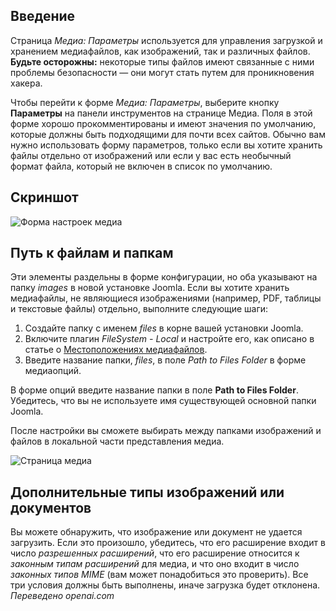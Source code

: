 <!-- Filename: J4.x:Media:_Options / Display title: Медиа: Опции -->

## Введение

Страница *Медиа: Параметры* используется для управления загрузкой и хранением медиафайлов, как изображений, так и различных файлов. **Будьте осторожны:** некоторые типы файлов имеют связанные с ними проблемы безопасности — они могут стать путем для проникновения хакера.

Чтобы перейти к форме *Медиа: Параметры*, выберите кнопку **Параметры** на панели инструментов на странице Медиа. Поля в этой форме хорошо прокомментированы и имеют значения по умолчанию, которые должны быть подходящими для почти всех сайтов. Обычно вам нужно использовать форму параметров, только если вы хотите хранить файлы отдельно от изображений или если у вас есть необычный формат файла, который не включен в список по умолчанию.

## Скриншот

![Форма настроек медиа](../../../en/images/media/media-options.png)

## Путь к файлам и папкам

Эти элементы раздельны в форме конфигурации, но оба указывают на папку *images* в новой установке Joomla. Если вы хотите хранить медиафайлы, не являющиеся изображениями (например, PDF, таблицы и текстовые файлы) отдельно, выполните следующие шаги:

1. Создайте папку с именем *files* в корне вашей установки Joomla.
2. Включите плагин *FileSystem - Local* и настройте его, как описано в статье о [Местоположениях медиафайлов](jdocmanual?article=user/media/media-file-locations).
3. Введите название папки, *files*, в поле *Path to Files Folder* в форме медиаопций.

В форме опций введите название папки в поле **Path to Files Folder**. Убедитесь, что вы не используете имя существующей основной папки Joomla.

После настройки вы сможете выбирать между папками изображений и файлов в локальной части представления медиа.

![Страница медиа](../../../en/images/media/media-sample-data-cassiopeia.png)

## Дополнительные типы изображений или документов

Вы можете обнаружить, что изображение или документ не удается загрузить. Если это произошло, убедитесь, что его расширение входит в число *разрешенных расширений*, что его расширение относится к *законным типам расширений* для медиа, и что оно входит в число *законных типов MIME* (вам может понадобиться это проверить). Все три условия должны быть выполнены, иначе загрузка будет отклонена.
*Переведено openai.com*

